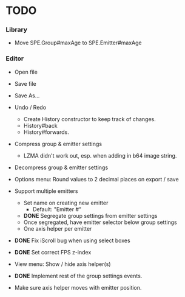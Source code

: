 # TODO #

### Library ###

* Move SPE.Group#maxAge to SPE.Emitter#maxAge



### Editor ###

* Open file
* Save file
* Save As...

* Undo / Redo
    * Create History constructor to keep track of changes.
    * History#back
    * History#forwards.

* Compress group & emitter settings
	* LZMA didn't work out, esp. when adding in b64 image string.

* Decompress group & emitter settings

* Options menu: Round values to 2 decimal places on export / save

* Support multiple emitters
    * Set name on creating new emitter
        * Default: "Emitter #"
    * **DONE** Segregate group settings from emitter settings
    * Once segregated, have emitter selector below group settings
    * One axis helper per emitter

* **DONE** Fix iScroll bug when using select boxes

* **DONE** Set correct FPS z-index

* View menu: Show / hide axis helper(s)

* **DONE** Implement rest of the group settings events.

* Make sure axis helper moves with emitter position.